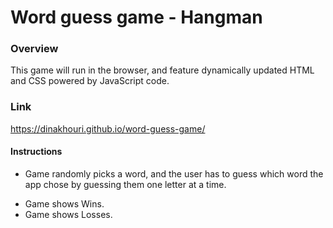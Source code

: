 # Word guess game - Hangman

### Overview

This game will run in the browser, and feature dynamically updated HTML and CSS powered by JavaScript code.

### Link

https://dinakhouri.github.io/word-guess-game/

#### Instructions

- Game randomly picks a word, and the user has to guess which word the app chose by guessing them one letter at a time.

* Game shows Wins.
* Game shows Losses.
